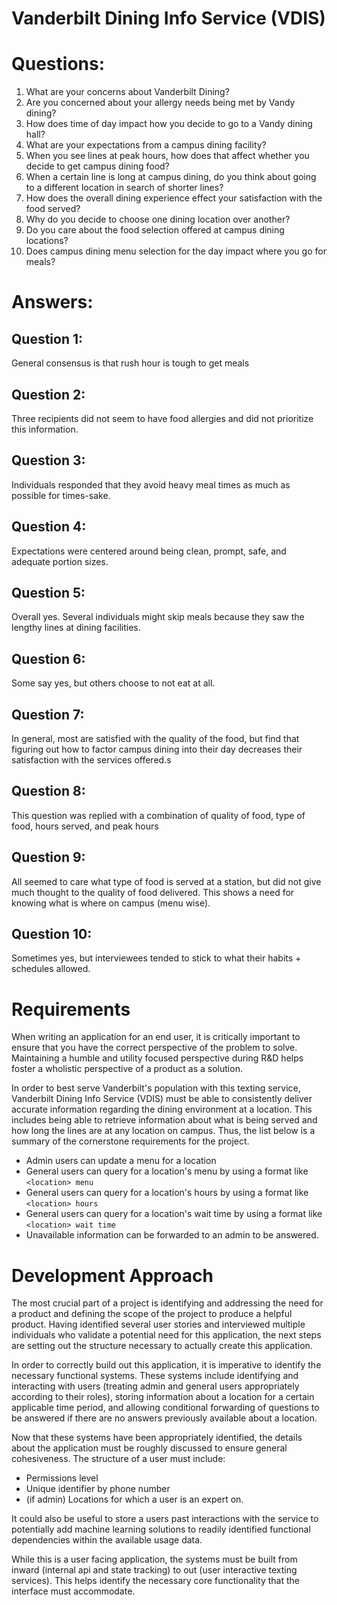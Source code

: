 # Vanderbilt Dining Info Service (VDIS)

# Questions:

1. What are your concerns about Vanderbilt Dining?
2. Are you concerned about your allergy needs being met by Vandy dining?
3. How does time of day impact how you decide to go to a Vandy dining hall?
4. What are your expectations from a campus dining facility?
5. When you see lines at peak hours, how does that affect whether you decide to get campus dining food?
6. When a certain line is long at campus dining, do you think about going to a different location in search of shorter lines?
7. How does the overall dining experience effect your satisfaction with the food served?
8. Why do you decide to choose one dining location over another?
9. Do you care about the food selection offered at campus dining locations?
10. Does campus dining menu selection for the day impact where you go for meals?


# Answers:

## Question 1:
General consensus is that rush hour is tough to get meals

## Question 2:
Three recipients did not seem to have food allergies and did not prioritize this information.

## Question 3:
Individuals responded that they avoid heavy meal times as much as possible for times-sake.

## Question 4:
Expectations were centered around being clean, prompt, safe, and adequate portion sizes.

## Question 5:
Overall yes. Several individuals might skip meals because they saw the lengthy lines at dining facilities.

## Question 6:
Some say yes, but others choose to not eat at all.

## Question 7:
In general, most are satisfied with the quality of the food, but find that figuring out how to factor campus dining into their day decreases their satisfaction with the services offered.s

## Question 8:
This question was replied with a combination of quality of food, type of food, hours served, and peak hours

## Question 9:
All seemed to care what type of food is served at a station, but did not give much thought to the quality of food delivered. This shows a need for knowing what is where on campus (menu wise).

## Question 10:
Sometimes yes, but interviewees tended to stick to what their habits + schedules allowed.





# Requirements
   
When writing an application for an end user, it is critically important to ensure that you have the correct perspective of the problem to solve. Maintaining a humble and utility focused perspective during R&D helps foster a wholistic perspective of a product as a solution.

In order to best serve Vanderbilt's population with this texting service, Vanderbilt Dining Info Service (VDIS) must be able to consistently deliver accurate information regarding the dining environment at a location. This includes being able to retrieve information about what is being served and how long the lines are at any location on campus. Thus, the list below is a summary of the cornerstone requirements for the project.

* Admin users can update a menu for a location
* General users can query for a location's menu by using a format like `<location> menu`
* General users can query for a location's hours by using a format like `<location> hours`
* General users can query for a location's wait time by using a format like `<location> wait time`
* Unavailable information can be forwarded to an admin to be answered.

   
# Development Approach
   
The most crucial part of a project is identifying and addressing the need for a product and defining the scope of the project to produce a helpful product. Having identified several user stories and interviewed multiple individuals who validate a potential need for this application, the next steps are setting out the structure necessary to actually create this application.

In order to correctly build out this application, it is imperative to identify the necessary functional systems. These systems include identifying and interacting with users (treating admin and general users appropriately according to their roles), storing information about a location for a certain applicable time period, and allowing conditional forwarding of questions to be answered if there are no answers previously available about a location.

Now that these systems have been appropriately identified, the details about the application must be roughly discussed to ensure general cohesiveness. 
The structure of a user must include:
* Permissions level
* Unique identifier by phone number
* (if admin) Locations for which a user is an expert on.

It could also be useful to store a users past interactions with the service to potentially add machine learning solutions to readily identified functional dependencies within the available usage data.

While this is a user facing application, the systems must be built from inward (internal api and state tracking) to out (user interactive texting services). This helps identify the necessary core functionality that the interface must accommodate.
